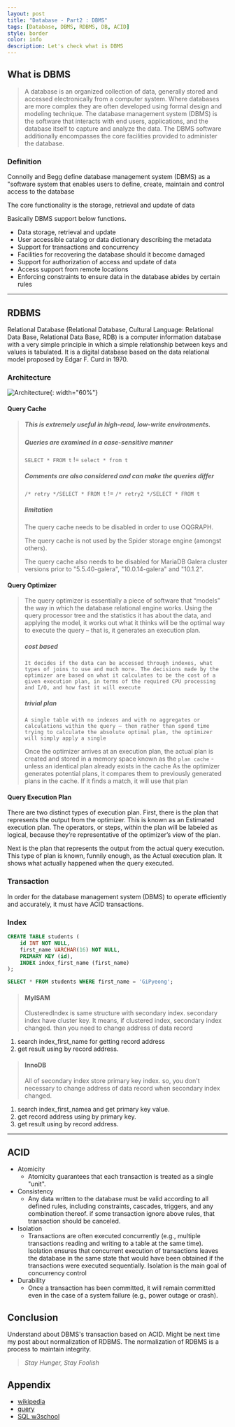```yaml
---
layout: post
title: "Database - Part2 : DBMS"
tags: [Database, DBMS, RDBMS, DB, ACID]
style: border
color: info
description: Let's check what is DBMS
---
```


## What is DBMS

> A database is an organized collection of data, generally stored and accessed electronically from a computer system. Where databases are more complex they are often developed using formal design and modeling technique.
The database management system (DBMS) is the software that interacts with end users, applications, and the database itself to capture and analyze the data. The DBMS software additionally encompasses the core facilities provided to administer the database.

### Definition

Connolly and Begg define database management system (DBMS) as a "software system that enables users to define, create, maintain and control access to the database

The core functionality is the storage, retrieval and update of data

Basically DBMS support below functions.

- Data storage, retrieval and update
- User accessible catalog or data dictionary describing the metadata
- Support for transactions and concurrency
- Facilities for recovering the database should it become damaged
- Support for authorization of access and update of data
- Access support from remote locations
- Enforcing constraints to ensure data in the database abides by certain rules

---

## RDBMS

Relational Database (Relational Database, Cultural Language: Relational Data Base, Relational Data Base, RDB) is a computer information database with a very simple principle in which a simple relationship between keys and values is tabulated. It is a digital database based on the data relational model proposed by Edgar F. Curd in 1970.

### Architecture

![Architecture](/assets/images/blog/2020-12-24-Database-DBMS/img1.png){: width="60%"}

#### Query Cache

> ##### This is extremely useful in high-read, low-write environments.
>
> ##### Queries are examined in a case-sensitive manner
>
> `SELECT * FROM t` !=  `select * from t`
>
> ##### Comments are also considered and can make the queries differ
>
> `/* retry */SELECT * FROM t` != `/* retry2 */SELECT * FROM t`
>
> ##### limitation
>
> The query cache needs to be disabled in order to use OQGRAPH.
>
> The query cache is not used by the Spider storage engine (amongst others).
>
> The query cache also needs to be disabled for MariaDB Galera cluster versions prior to "5.5.40-galera", "10.0.14-galera" and "10.1.2".

#### Query Optimizer

> The query optimizer is essentially a piece of software that “models” the way in which the database relational engine works. Using the query processor tree and the statistics it has about the data, and applying the model, it works out what it thinks will be the optimal way to execute the query – that is, it generates an execution plan.
>
> ##### cost based
>
> ```It decides if the data can be accessed through indexes, what types of joins to use and much more. The decisions made by the optimizer are based on what it calculates to be the cost of a given execution plan, in terms of the required CPU processing and I/O, and how fast it will execute```
>
> ##### trivial plan
>
> ```A single table with no indexes and with no aggregates or calculations within the query – then rather than spend time trying to calculate the absolute optimal plan, the optimizer will simply apply a single```
>
> Once the optimizer arrives at an execution plan, the actual plan is created and stored in a memory space known as the `plan cache` - unless an identical plan already exists in the cache
> As the optimizer generates potential plans, it compares them to previously generated plans in the cache. If it finds a match, it will use that plan

#### Query Execution Plan

There are two distinct types of execution plan. First, there is the plan that represents the output from the optimizer. This is known as an Estimated execution plan. The operators, or steps, within the plan will be labeled as logical, because they’re representative of the optimizer’s view of the plan.

Next is the plan that represents the output from the actual query execution. This type of plan is known, funnily enough, as the Actual execution plan. It shows what actually happened when the query executed.

### Transaction

In order for the database management system (DBMS) to operate efficiently and accurately, it must have ACID transactions.

### Index

```sql
CREATE TABLE students (
    id INT NOT NULL,
    first_name VARCHAR(16) NOT NULL,
    PRIMARY KEY (id),
    INDEX index_first_name (first_name)
);

SELECT * FROM students WHERE first_name = 'GiPyeong';
```

> #### MyISAM
>
> ClusteredIndex is same structure with secondary index. secondary index have cluster key.
> It means, if clustered index, secondary index changed. than you need to change address of data record

1. search index_first_name for getting record address
2. get result using by record address.

> #### InnoDB
>
> All of secondary index store primary key index. so, you don't necessary to change address of data record when secondary index changed.

1. search index_first_namea and get primary key value.
2. get record address using by primary key.
3. get result using by record address.

---

## ACID

- Atomicity
  - Atomicity guarantees that each transaction is treated as a single "unit".
- Consistency
  - Any data written to the database must be valid according to all defined rules, including constraints, cascades, triggers, and any combination thereof. if some transaction ignore above rules, that transaction should be canceled.
- Isolation
  - Transactions are often executed concurrently (e.g., multiple transactions reading and writing to a table at the same time). Isolation ensures that concurrent execution of transactions leaves the database in the same state that would have been obtained if the transactions were executed sequentially. Isolation is the main goal of concurrency control
- Durability
  - Once a transaction has been committed, it will remain committed even in the case of a system failure (e.g., power outage or crash).

## Conclusion

Understand about DBMS's transaction based on ACID.
Might be next time my post about normalization of RDBMS.
The normalization of RDBMS is a process to maintain integrity.

> _Stay Hunger, Stay Foolish_

## Appendix

- [wikipedia](https://en.wikipedia.org/wiki/Database#Database_management_system)
- [query](https://www.red-gate.com/simple-talk/sql/performance/execution-plan-basics/)
- [SQL w3school](https://www.w3schools.com/sql/trysql.asp?filename=trysql_op_in)